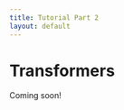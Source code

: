 ```yaml
---
title: Tutorial Part 2
layout: default
---
```


# Transformers

Coming soon!

<!--TODO: add in text about using transfomers, using previous tutorial's example and expanding it with a linting rule or so-->
